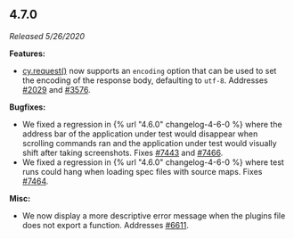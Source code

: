 ## 4.7.0

*Released 5/26/2020*

**Features:**

- [cy.request()](/api/commands/request) now supports an `encoding` option that can be used to set the encoding of the response body, defaulting to `utf-8`. Addresses [#2029](https://github.com/cypress-io/cypress/issues/2029) and [#3576](https://github.com/cypress-io/cypress/issues/3576).

**Bugfixes:**

- We fixed a regression in {% url "4.6.0" changelog-4-6-0 %} where the address bar of the application under test would disappear when scrolling commands ran and the application under test would visually shift after taking screenshots. Fixes [#7443](https://github.com/cypress-io/cypress/issues/7443) and [#7466](https://github.com/cypress-io/cypress/issues/7466).
- We fixed a regression in {% url "4.6.0" changelog-4-6-0 %} where test runs could hang when loading spec files with source maps. Fixes [#7464](https://github.com/cypress-io/cypress/issues/7464).

**Misc:**

- We now display a more descriptive error message when the plugins file does not export a function. Addresses [#6611](https://github.com/cypress-io/cypress/issues/6611).

